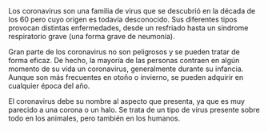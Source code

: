 <!DOCTYPE html> 
<html> 
 
<head> 
  <script data-ad-client="ca-pub-1234567890123456" async src="https://pagead2.googlesyndication.com/pagead/js/adsbygoogle.js"></script>
</head> 
 
<body> 
 Los coronavirus son una familia de virus que se descubrió en la década de los 60 pero cuyo origen es todavía desconocido. Sus diferentes tipos provocan distintas enfermedades, desde un resfriado hasta un síndrome respiratorio grave (una forma grave de neumonía).

Gran parte de los coronavirus no son peligrosos y se pueden tratar de forma eficaz. De hecho, la mayoría de las personas contraen en algún momento de su vida un coronavirus, generalmente durante su infancia. Aunque son más frecuentes en otoño o invierno, se pueden adquirir en cualquier época del año.

El coronavirus debe su nombre al aspecto que presenta, ya que es muy parecido a una corona o un halo. Se trata de un tipo de virus presente sobre todo en los animales, pero también en los humanos.
 
</body> 
 
</html>
  
